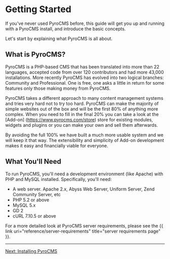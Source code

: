# Getting Started

If you've never used PyroCMS before, this guide will get you up and running with a PyroCMS install, and introduce the basic concepts. 

Let's start by explaining what PyroCMS is all about.

</div>
<div class="doc_content">

## What is PyroCMS?

PyroCMS is a PHP-based CMS that has been translated into more than 22 languages, accepted code from over 120 contributors and had more 43,000 installations. More recently PyroCMS has evolved into two logical branches: Community and Professional. One is free, one asks a little in return for some features only those making money from PyroCMS.

PyroCMS takes a different approach to many content management systems and tries very hard not to try too hard. PyroCMS can make the majority of simple websites out of the box and will be the first 80% of anything more complex. When you need to fill in the final 20% you can take a look at the [Add-on] (https://www.pyrocms.com/store) store for existing modules, widgets and plugins or you can make your own and sell them afterwards.

By avoiding the full 100% we have built a much more usable system and we will keep it that way. The extensibility and simplicity of Add-on development makes it easy and financially viable for everyone.

## What You'll Need

To run PyroCMS, you'll need a development environment (like Apache) with PHP and MySQL installed. Specifically, you'll need:

* A web server. Apache 2.x, Abyss Web Server, Uniform Server, Zend Community Server, etc
* PHP 5.2 or above
* MySQL 5.x
* GD 2
* cURL 7.10.5 or above

For a more detailed look at PyroCMS server requirements, please see the {{ link uri="reference/server-requirements" title="server requirements page" }}.

<hr>

<a href="getting-started/installing-pyrocms" class="btn">Next: Installing PyroCMS</a>
